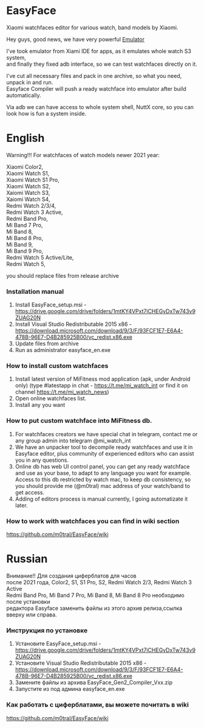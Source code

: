 # EasyFace
Xiaomi watchfaces editor for various watch, band models by Xiaomi.  

Hey guys, good news, we have very powerful [Emulator](https://github.com/m0tral/MiWatchEmulator)  

I've took emulator from Xiami IDE for apps, as it emulates whole watch S3 system,  
and finally they fixed adb interface, so we can test watchfaces directly on it.  

I've cut all necessary files and pack in one archive, so what you need, unpack in and run.  
Easyface Compiler will push a ready watchface into emulator after build automatically.  

Via adb we can have access to whole system shell, NuttX core, so you can look how is fun a system inside.  

# English

Warning!!! For watchfaces of watch models newer 2021 year:  

Xiaomi Color2,  
Xiaomi Watch S1,  
Xiaomi Watch S1 Pro,  
Xiaomi Watch S2,  
Xaiomi Watch S3,   
Xaiomi Watch S4,  
Redmi Watch 2/3/4,  
Redmi Watch 3 Active,  
Redmi Band Pro,  
Mi Band 7 Pro,    
Mi Band 8,  
Mi Band 8 Pro,  
Mi Band 9,    
Mi Band 9 Pro,  
Redmi Watch 5 Active/Lite,  
Redmi Watch 5,
   
you should replace files from release archive  

### Installation manual
1. Install EasyFace_setup.msi - https://drive.google.com/drive/folders/1mtKY4VPxt7iCHEGvDxTw743v9ZUAG20N
2. Install Visual Studio Redistributable 2015 x86 - https://download.microsoft.com/download/9/3/F/93FCF1E7-E6A4-478B-96E7-D4B285925B00/vc_redist.x86.exe
3. Update files from archive
4. Run as administrator easyface_en.exe

### How to install custom watchfaces
1. Install latest version of MiFitness mod application (apk, under Android only)
(type #latestapp in chat - https://t.me/mi_watch_int or find it on channel https://t.me/mi_watch_news)
2. Open online watchfaces list.
3. Install any you want

### How to put custom watchface into MiFitness db.
1. For watchfaces creators we have special chat in telegram, contact me or any group admin into telegram @mi_watch_int
2. We have an unpacker tool to decompile ready watchfaces and use it in Easyface editor, plus community of experienced editors who can assist you in any questions.
3. Online db has web UI control panel, you can get any ready watchface and use as your base, to adapt to any language you want for example.
   Access to this db restricted by watch mac, to keep db consistency, so you should provide me (@m0tral) mac address of your watch/band to get access.
4. Adding of editors process is manual currently, I going automatizate it later.

### How to work with watchfaces you can find in wiki section
https://github.com/m0tral/EasyFace/wiki

# Russian

Внимание!! Для создания циферблатов для часов  
после 2021 года, Color2, S1, S1 Pro, S2, Redmi Watch 2/3, Redmi Watch 3 Active  
Redmi Band Pro, Mi Band 7 Pro, Mi Band 8, Mi Band 8 Pro необходимо после установки  
редактора Easyface заменить файлы из этого архив релиза,ссылка вверху или справа. 

### Инструкция по установке
1. Установите EasyFace_setup.msi - https://drive.google.com/drive/folders/1mtKY4VPxt7iCHEGvDxTw743v9ZUAG20N
2. Установите Visual Studio Redistributable 2015 x86 - https://download.microsoft.com/download/9/3/F/93FCF1E7-E6A4-478B-96E7-D4B285925B00/vc_redist.x86.exe
3. Замените файлы из архива EasyFace_Gen2_Compiler_Vxx.zip
4. Запустите из под админа easyface_en.exe

### Как работать с циферблатами, вы можете почитать в wiki
https://github.com/m0tral/EasyFace/wiki
